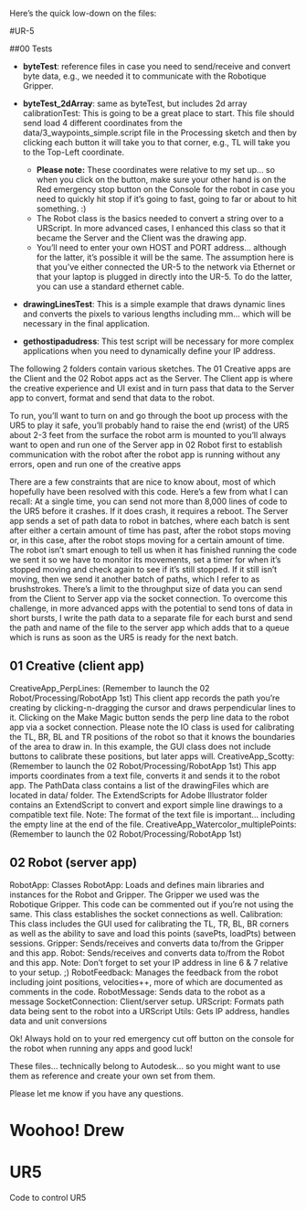 Here’s the quick low-down on the files:

#UR-5

##00 Tests

* **byteTest**: reference files in case you need to send/receive and convert byte data, e.g., we needed it to communicate with the Robotique Gripper.

* **byteTest_2dArray**: same as byteTest, but includes 2d array
calibrationTest: This is going to be a great place to start. This file should send load 4 different coordinates from the data/3_waypoints_simple.script file in the Processing sketch and then by clicking each button it will take you to that corner, e.g., TL will take you to the Top-Left coordinate. 
  * **Please note:** These coordinates were relative to my set up… so when you click on the button, make sure your other hand is on the Red emergency stop button on the Console for the robot in case you need to quickly hit stop if it’s going to fast, going to far or about to hit something. :)
  * The Robot class is the basics needed to convert a string over to a URScript. In more advanced cases, I enhanced this class so that it became the Server and the Client was the drawing app.
  * You’ll need to enter your own HOST and PORT address… although for the latter, it’s possible it will be the same. The assumption here is that you’ve either connected the UR-5 to the network via Ethernet or that your laptop is plugged in directly into the UR-5. To do the latter, you can use a standard ethernet cable.

* **drawingLinesTest**: This is a simple example that draws dynamic lines and converts the pixels to various lengths including mm… which will be necessary in the final application. 
* **gethostipadudress**: This test script will be necessary for more complex applications when you need to dynamically define your IP address.


The following 2 folders contain various sketches. The 01 Creative apps are the Client and the 02 Robot apps act as the Server. The Client app is where the creative experience and UI exist and in turn pass that data to the Server app to convert, format and send that data to the robot. 

To run, you’ll want to 
turn on and go through the boot up process with the UR5
to play it safe, you’ll probably hand to raise the end (wrist) of the UR5 about 2-3 feet from the surface the robot arm is mounted to
you’ll always want to open and run one of the Server app in 02 Robot first to establish communication with the robot
after the robot app is running without any errors, open and run one of the creative apps

There are a few constraints that are nice to know about, most of which hopefully have been resolved with this code. Here’s a few from what I can recall:
At a single time, you can send not more than 8,000 lines of code to the UR5 before it crashes. If it does crash, it requires a reboot.
The Server app sends a set of path data to robot in batches, where each batch is sent after either a certain amount of time has past, after the robot stops moving or, in this case, after the robot stops moving for a certain amount of time. The robot isn’t smart enough to tell us when it has finished running the code we sent it so we have to monitor its movements, set a timer for when it’s stopped moving and check again to see if it’s still stopped. If it still isn’t moving, then we send it another batch of paths, which I refer to as brushstrokes. 
There’s a limit to the throughput size of data you can send from the Client to Server app via the socket connection. To overcome this challenge, in more advanced apps with the potential to send tons of data in short bursts, I write the path data to a separate file for each burst and send the path and name of the file to the server app which adds that to a queue which is runs as soon as the UR5 is ready for the next batch.


## 01 Creative (client app)
CreativeApp_PerpLines: (Remember to launch the 02 Robot/Processing/RobotApp 1st) This client app records the path you’re creating by clicking-n-dragging the cursor and draws perpendicular lines to it. Clicking on the Make Magic button sends the perp line data to the robot app via a socket connection. Please note the IO class is used for calibrating the TL, BR, BL and TR positions of the robot so that it knows the boundaries of the area to draw in. In this example, the GUI class does not include buttons to calibrate these positions, but later apps will.
CreativeApp_Scotty:  (Remember to launch the 02 Robot/Processing/RobotApp 1st) This app imports coordinates from a text file, converts it and sends it to the robot app. The PathData class contains a list of the drawingFiles which are located in data/ folder.
The ExtendScripts for Adobe Illustrator folder contains an ExtendScript to convert and export simple line drawings to a compatible text file. 
Note: The format of the text file is important… including the empty line at the end of the file.
CreativeApp_Watercolor_multiplePoints: (Remember to launch the 02 Robot/Processing/RobotApp 1st)  

## 02 Robot (server app)

RobotApp: 
Classes
RobotApp: Loads and defines main libraries and instances for the Robot and Gripper. The Gripper we used was the Robotique Gripper. This code can be commented out if you’re not using the same. This class establishes the socket connections as well.
Calibration: This class includes the GUI used for calibrating the TL, TR, BL, BR corners as well as the ability to save and load this points (savePts, loadPts) between sessions.
Gripper: Sends/receives and converts data to/from the Gripper and this app.
Robot: Sends/receives and converts data to/from the Robot and this app. 
Note: Don’t forget to set your IP address in line 6 & 7 relative to your setup. ;)
RobotFeedback: Manages the feedback from the robot including joint positions, velocities++, more of which are documented as comments in the code.
RobotMessage: Sends data to the robot as a message
SocketConnection: Client/server setup.
URScript: Formats path data being sent to the robot into a URScript
Utils: Gets IP address, handles data and unit conversions


Ok! Always hold on to your red emergency cut off button on the console for the robot when running any apps and good luck!

These files… technically belong to Autodesk… so you might want to use them as reference and create your own set from them. 

Please let me know if you have any questions. 

Woohoo!
Drew
=======
# UR5
Code to control UR5
